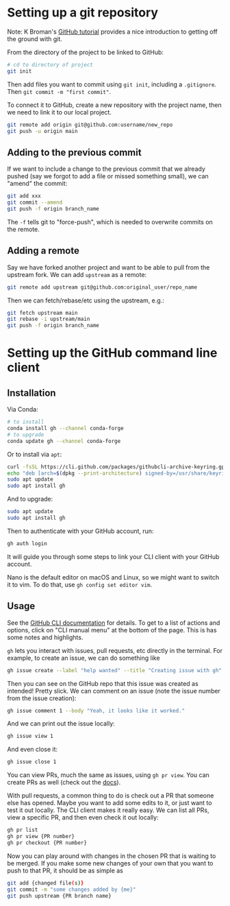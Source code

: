 # Setting up a git repository

Note: K Broman's [GitHub
tutorial](https://kbroman.org/github_tutorial/pages/init.html) provides a nice
introduction to getting off the ground with git.

From the directory of the project to be linked to GitHub:

```sh
# cd to directory of project
git init
```

Then add files you want to commit using ``git init``, including
a ``.gitignore``. Then ``git commit -m "first commit"``.

To connect it to GitHub, create a new repository with the project name, then we
need to link it to our local project.

```sh
git remote add origin git@github.com:username/new_repo
git push -u origin main
```

## Adding to the previous commit

If we want to include a change to the previous commit that we already pushed
(say we forgot to add a file or missed something small), we can "amend" the
commit:

```sh
git add xxx
git commit --amend
git push -f origin branch_name
```

The ``-f`` tells git to "force-push", which is needed to overwrite commits on
the remote.

## Adding a remote

Say we have forked another project and want to be able to pull from the
upstream fork. We can add ``upstream`` as a remote:

```sh
git remote add upstream git@github.com:original_user/repo_name
```

Then we can fetch/rebase/etc using the upstream, e.g.:

```sh
git fetch upstream main
git rebase -i upstream/main
git push -f origin branch_name
```

# Setting up the GitHub command line client

## Installation

Via Conda:

```sh
# to install
conda install gh --channel conda-forge
# to upgrade
conda update gh --channel conda-forge
```

Or to install via ``apt``:

```sh
curl -fsSL https://cli.github.com/packages/githubcli-archive-keyring.gpg | sudo gpg --dearmor -o /usr/share/keyrings/githubcli-archive-keyring.gpg
echo "deb [arch=$(dpkg --print-architecture) signed-by=/usr/share/keyrings/githubcli-archive-keyring.gpg] https://cli.github.com/packages stable main" | sudo tee /etc/apt/sources.list.d/github-cli.list > /dev/null
sudo apt update
sudo apt install gh
```

And to upgrade:

```sh
sudo apt update
sudo apt install gh
```

Then to authenticate with your GitHub account, run:

```sh
gh auth login
```

It will guide you through some steps to link your CLI client with your GitHub
account.

Nano is the default editor on macOS and Linux, so we might want to switch it to
vim. To do that, use ``gh config set editor vim``.

## Usage

See the [GitHub CLI documentation](https://cli.github.com/manual/) for details.
To get to a list of actions and options, click on "CLI manual menu" at the
bottom of the page. This is has some notes and highlights.

``gh`` lets you interact with issues, pull requests, etc directly in the
terminal. For example, to create an issue, we can do something like

```sh
gh issue create --label "help wanted" --title "Creating issue with gh" --body "Did this work?"
```

Then you can see on the GitHub repo that this issue was created as intended!
Pretty slick. We can comment on an issue (note the issue number from the
issue creation):

```sh
gh issue comment 1 --body "Yeah, it looks like it worked."
```

And we can print out the issue locally:

```sh
gh issue view 1
```

And even close it:

```sh
gh issue close 1
```

You can view PRs, much the same as issues, using ``gh pr view``. You can create
PRs as well (check out the [docs](https://cli.github.com/manual/gh_pr_create)).

With pull requests, a common thing to do is check out a PR that someone else
has opened. Maybe you want to add some edits to it, or just want to test it out
locally. The CLI client makes it really easy. We can list all PRs, view
a specific PR, and then even check it out locally:

```sh
gh pr list
gh pr view {PR number}
gh pr checkout {PR number}
```

Now you can play around with changes in the chosen PR that is waiting to be
merged. If you make some new changes of your own that you want to push to
that PR, it should be as simple as

```sh
git add {changed file(s)}
git commit -m "some changes added by {me}"
git push upstream {PR branch name}
```
